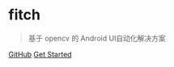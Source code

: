 # fitch

> 基于 opencv 的 Android UI自动化解决方案

[GitHub](https://github.com/williamfzc/fitch/)
[Get Started](home/)
